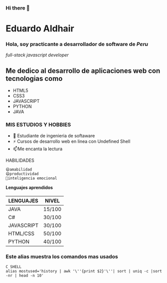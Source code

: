 ### Hi there 👋

<!--
**Kernar/kernar** is a ✨ _special_ ✨ repository because its `README.md` (this file) appears on your GitHub profile.

Here are some ideas to get you started:

- 🔭 I’m currently working on ...
- 🌱 I’m currently learning ...
- 👯 I’m looking to collaborate on ...
- 🤔 I’m looking for help with ...
- 💬 Ask me about ...
- 📫 How to reach me: ...
- 😄 Pronouns: ...
- ⚡ Fun fact: ...
-->

# Eduardo Aldhair

### Hola, soy practicante a desarrollador de software  de *Peru*
*full-stack javascript developer*
## Me dedico al desarrollo de aplicaciones web con tecnologias como
- HTML5
- CSS3
- JAVASCRIPT
- PYTHON
- JAVA
### MIS ESTUDIOS Y HOBBIES
- 🌱 Estudiante de ingenieria de softaware
- ⚡ Cursos de desarrollo web en linea con Undefined Shell
- 📫Me encanta la lectura 


HABILIDADES
```
😄amabilidad
😄productividad
👯inteligencia emocional
```

**Lenguajes aprendidos**
#### 
| LENGUAJES | NIVEL |
| ------------------| ----------------------|
|  JAVA | 15/100|     
| C#  | 30/100  |
| JAVASCRIPT | 30/100  |
| HTML/CSS | 50/100  |
| PYTHON | 40/100 |


### Este alias muestra los comandos mas usados
```
C SHELL
alias mostused='history | awk '\''{print $2}'\''| sort | uniq -c |sort -nr | head -n 10'
```
